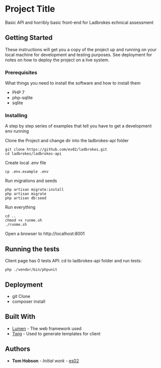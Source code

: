 # Project Title

Basic API and horribly basic front-end for Ladbrokes echnical assessment

## Getting Started

These instructions will get you a copy of the project up and running on your local machine for development and testing purposes.
See deployment for notes on how to deploy the project on a live system.

### Prerequisites

What things you need to install the software and how to install them

* PHP 7
* php-sqlite
* sqlite

### Installing

A step by step series of examples that tell you have to get a development env running

Clone the Project and change dir into the ladbrokes-api folder

```
git clone https://github.com/es02/ladbrokes.git
cd ladbrokes/ladbrokes-api
```

Create local .env file

```
cp .env.example .env
```

Run migrations and seeds

```
php artisan migrate:install
php artisan migrate
php artisan db:seed
```

Run everything

```
cd ..
chmod +x runme.sh
./runme.sh
```
Open a browser to http://localhost:8001

## Running the tests

Client page has 0 tests
API: cd to ladbrokes-api folder and run tests:
```
php ./vendor/bin/phpunit
```

## Deployment

* git Clone
* composer install


## Built With

* [Lumen](https://lumen.laravel.com) - The web framework used
* [Twig](https://twig.symfony.com) - Used to generate templates for client


## Authors

* **Tom Hobson** - *Initial work* - [es02](https://github.com/es02)
